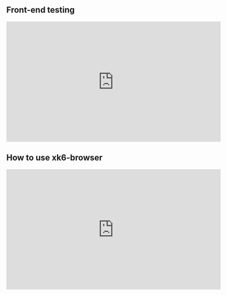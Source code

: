 ## Front-end testing

<iframe width="560" height="315" src="https://www.youtube.com/embed/ve7Rg0MUZ0g" title="YouTube video player" frameborder="0" allow="accelerometer; autoplay; clipboard-write; encrypted-media; gyroscope; picture-in-picture" allowfullscreen></iframe>


## How to use xk6-browser
<iframe width="560" height="315" src="https://www.youtube.com/embed/Y4qDAaJgxV0" title="YouTube video player" frameborder="0" allow="accelerometer; autoplay; clipboard-write; encrypted-media; gyroscope; picture-in-picture" allowfullscreen></iframe>
